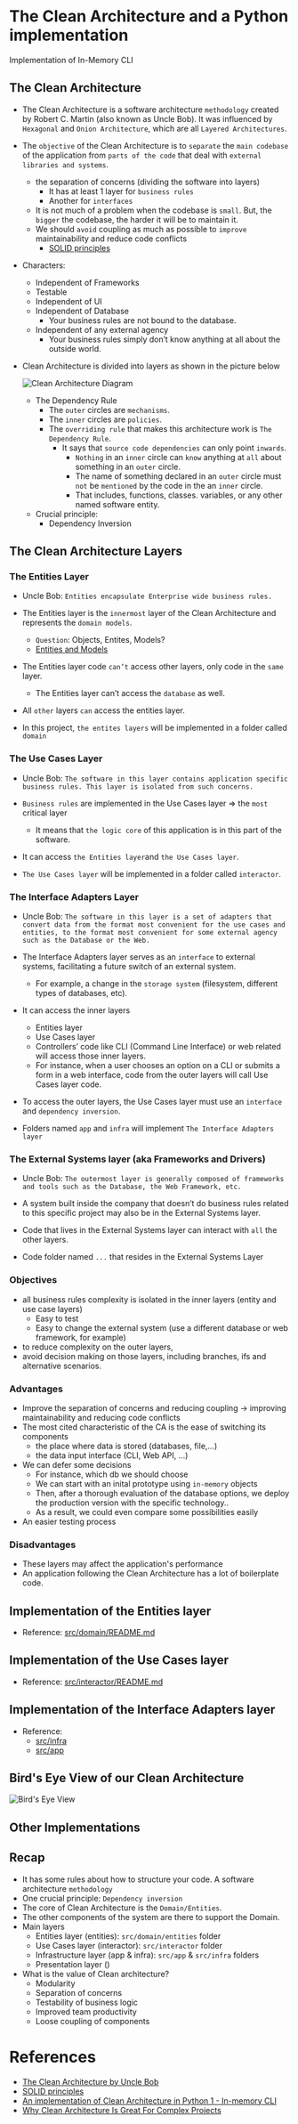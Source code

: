 # The Clean Architecture and a Python implementation
Implementation of In-Memory CLI

## The Clean Architecture
- The Clean Architecture is a software architecture `methodology` created by Robert C. Martin (also known as Uncle Bob). It was influenced by `Hexagonal` and `Onion Architecture`, which are all `Layered Architectures`.

- The `objective` of the Clean Architecture is to `separate` the `main codebase` of the application from `parts of the code` that deal with `external libraries and systems`.
    - the separation of concerns (dividing the software into layers)
        - It has at least 1 layer for `business rules`
        - Another for `interfaces`
    - It is not much of a problem when the codebase is `small`. But, the `bigger` the codebase, the harder it will be to maintain it.
    - We should `avoid` coupling as much as possible to `improve` maintainability and reduce code conflicts
        - [SOLID principles](https://www.linkedin.com/pulse/python-recommended-coding-practices-part-3-solid-watanabe/?lipi=urn%3Ali%3Apage%3Ad_flagship3_pulse_read%3BU0M1cJAgTH%2BMUjFTqQDCig%3D%3D)

- Characters:
    - Independent of Frameworks
    - Testable
    - Independent of UI
    - Independent of Database
        - Your business rules are not bound to the database.
    - Independent of any external agency
        - Your business rules simply don’t know anything at all about the outside world.

- Clean Architecture is divided into layers as shown in the picture below

    ![Clean Architecture Diagram](../assets/clean-architecture-diagram.png)

    - The Dependency Rule
        - The `outer` circles are `mechanisms`.
        - The `inner` circles are `policies`.
        - The `overriding rule` that makes this architecture work is `The Dependency Rule`.
            - It says that `source code dependencies` can only point `inwards`.
                - `Nothing` in an `inner` circle can `know` anything at `all` about something in an `outer` circle.
                - The name of something declared in an `outer` circle must `not` be `mentioned` by the code in the an `inner` circle.
                - That includes, functions, classes. variables, or any other named software entity.
    - Crucial principle:
        - Dependency Inversion

## The Clean Architecture Layers

### The Entities Layer
- Uncle Bob: `Entities encapsulate Enterprise wide business rules.`

- The Entities layer is the `innermost` layer of the Clean Architecture and represents the `domain models`.
    - `Question`: Objects, Entites, Models?
    - [Entities and Models](https://nanosoft.co.za/blog/post/clean-architecture-entity-model)

- The Entities layer code `can’t` access other layers, only code in the `same` layer.
    - The Entities layer can’t access the `database` as well.

- All `other` layers `can` access the entities layer.

- In this project, `the entites layers` will be implemented in a folder called `domain`

### The Use Cases Layer
- Uncle Bob: `The software in this layer contains application specific business rules. This layer is isolated from such concerns.`

- `Business rules` are implemented in the Use Cases layer => the `most` critical layer
    - It means that `the logic core` of this application is in this part of the software.

- It can access `the Entities layer`and `the Use Cases layer`.

- `The Use Cases layer` will be implemented in a folder called `interactor`.

### The Interface Adapters Layer
- Uncle Bob: `The software in this layer is a set of adapters that convert data from the format most convenient for the use cases and entities, to the format most convenient for some external agency such as the Database or the Web.`

- The Interface Adapters layer serves as an `interface` to external systems, facilitating a future switch of an external system.
    - For example, a change in the `storage system` (filesystem, different types of databases, etc).

- It can access the inner layers
    - Entities layer
    - Use Cases layer
    - Controllers’ code like CLI (Command Line Interface) or web related will access those inner layers.
    - For instance, when a user chooses an option on a CLI or submits a form in a web interface, code from the outer layers will call Use Cases layer code.

- To access the outer layers, the Use Cases layer must use an `interface` and `dependency inversion`.

- Folders named `app` and `infra` will implement `The Interface Adapters layer`

### The External Systems layer (aka Frameworks and Drivers)
- Uncle Bob: `The outermost layer is generally composed of frameworks and tools such as the Database, the Web Framework, etc.`

- A system built inside the company that doesn’t do business rules related to this specific project may also be in the External Systems layer.

- Code that lives in the External Systems layer can interact with `all` the other layers.

- Code folder named `...` that resides in the External Systems Layer

### Objectives
- all business rules complexity is isolated in the inner layers (entity and use case layers)
    - Easy to test
    - Easy to change the external system (use a different database or web framework, for example)
- to reduce complexity on the outer layers, 
- avoid decision making on those layers, including branches, ifs and alternative scenarios.

### Advantages
- Improve the separation of concerns and reducing coupling -> improving maintainability and reducing code conflicts
- The most cited characteristic of the CA is the ease of switching its components
    - the place where data is stored (databases, file,...)
    - the data input interface (CLI, Web API, ...)
- We can defer some decisions
    - For instance, which db we should choose
    - We can start with an inital prototype using `in-memory` objects
    - Then, after a thorough evaluation of the database options, we deploy the production version with the specific technology..
    - As a result, we could even compare some possibilities easily
- An easier testing process

### Disadvantages
- These layers may affect the application's performance
- An application following the Clean Architecture has a lot of boilerplate code.

## Implementation of the Entities layer
- Reference: [src/domain/README.md](../src/domain/README.md)

## Implementation of the Use Cases layer
- Reference: [src/interactor/README.md](../src/interactor/README.md)

## Implementation of the Interface Adapters layer
- Reference:
    - [src/infra](../src/infra/README.md)
    - [src/app](../src/app/README.md)

## Bird's Eye View of our Clean Architecture

![Bird's Eye View](../assets/bird-eye-architecture.png)

## Other Implementations

## Recap
- It has some rules about how to structure your code. A software architecture `methodology`
- One crucial principle: `Dependency inversion`
- The core of Clean Architecture is the `Domain/Entities`.
- The other components of the system are there to support the Domain.
- Main layers
    - Entities layer (entities): `src/domain/entities` folder
    - Use Cases layer (interactor): `src/interactor` folder
    - Infrastructure layer (app & infra): `src/app` & `src/infra` folders
    - Presentation layer ()
- What is the value of Clean architecture?
    - Modularity
    - Separation of concerns
    - Testability of business logic
    - Improved team productivity
    - Loose coupling of components


# References
- [The Clean Architecture by Uncle Bob](https://blog.cleancoder.com/uncle-bob/2012/08/13/the-clean-architecture.html)
- [SOLID principles](https://www.linkedin.com/pulse/python-recommended-coding-practices-part-3-solid-watanabe/?lipi=urn%3Ali%3Apage%3Ad_flagship3_pulse_read%3BU0M1cJAgTH%2BMUjFTqQDCig%3D%3D)
- [An implementation of Clean Architecture in Python 1 - In-memory CLI](https://www.linkedin.com/pulse/implementation-clean-architecture-python-part-1-cli-watanabe/)
- [Why Clean Architecture Is Great For Complex Projects](https://www.milanjovanovic.tech/blog/why-clean-architecture-is-great-for-complex-projects)